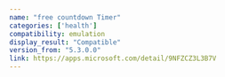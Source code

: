 ```yaml
---
name: "free countdown Timer"
categories: ['health']
compatibility: emulation
display_result: "Compatible"
version_from: "5.3.0.0"
link: https://apps.microsoft.com/detail/9NFZCZ3L3B7V
---
```

